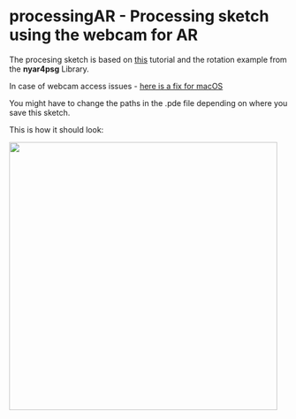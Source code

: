 # processingAR - Processing sketch using the webcam for AR

The procesing sketch is based on [this](https://medium.com/a-curious-beginners-guide-to-building-your-first/my-first-ar-exploration-with-processing-71ffaf3e7418) tutorial and the rotation example from the **nyar4psg** Library.

In case of webcam access issues - [here is a fix for macOS](https://www.youtube.com/watch?v=xNa_ua_esmw)

You might have to change the paths in the .pde file depending on where you save this sketch.

This is how it should look:

<img src="arprocessing.gif" width="485px">
